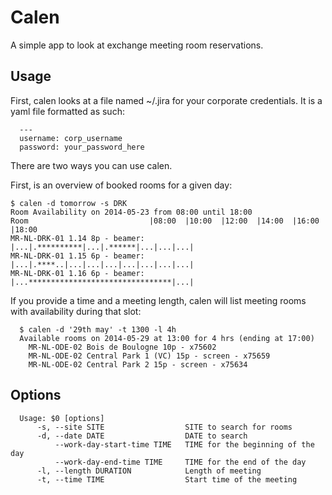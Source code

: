 # Calen

A simple app to look at exchange meeting room reservations.

## Usage

First, calen looks at a file named ~/.jira for your corporate credentials. It is a yaml file formatted as such:

```
  ---
  username: corp_username
  password: your_password_here
```

There are two ways you can use calen.

First, is an overview of booked rooms for a given day:

```
$ calen -d tomorrow -s DRK
Room Availability on 2014-05-23 from 08:00 until 18:00
Room                           |08:00  |10:00  |12:00  |14:00  |16:00  |18:00
MR-NL-DRK-01 1.14 8p - beamer: |...|.**********|...|.******|...|...|...|
MR-NL-DRK-01 1.15 6p - beamer: |...|.****..|...|...|...|...|...|...|...|
MR-NL-DRK-01 1.16 6p - beamer: |...********************************|...|
```

If you provide a time and a meeting length, calen will list meeting rooms with availability during that slot:

```
  $ calen -d '29th may' -t 1300 -l 4h
  Available rooms on 2014-05-29 at 13:00 for 4 hrs (ending at 17:00)
    MR-NL-ODE-02 Bois de Boulogne 10p - x75602
    MR-NL-ODE-02 Central Park 1 (VC) 15p - screen - x75659
    MR-NL-ODE-02 Central Park 2 15p - screen - x75634
```


## Options 

```
  Usage: $0 [options]
      -s, --site SITE                  SITE to search for rooms
      -d, --date DATE                  DATE to search
          --work-day-start-time TIME   TIME for the beginning of the day
          --work-day-end-time TIME     TIME for the end of the day
      -l, --length DURATION            Length of meeting
      -t, --time TIME                  Start time of the meeting
```
